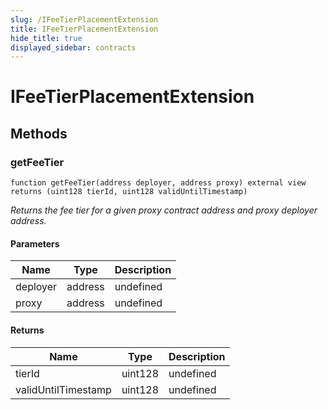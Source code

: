 ```yaml
---
slug: /IFeeTierPlacementExtension
title: IFeeTierPlacementExtension
hide_title: true
displayed_sidebar: contracts
---
```

# IFeeTierPlacementExtension









## Methods

### getFeeTier

```solidity
function getFeeTier(address deployer, address proxy) external view returns (uint128 tierId, uint128 validUntilTimestamp)
```



*Returns the fee tier for a given proxy contract address and proxy deployer address.*

#### Parameters

| Name | Type | Description |
|---|---|---|
| deployer | address | undefined |
| proxy | address | undefined |

#### Returns

| Name | Type | Description |
|---|---|---|
| tierId | uint128 | undefined |
| validUntilTimestamp | uint128 | undefined |



